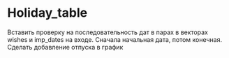 # Holiday_table
Вставить проверку на последовательность дат в парах в векторах wishes и imp_dates на входе. Сначала начальная дата, потом конечная.
Сделать добавление отпуска в график

